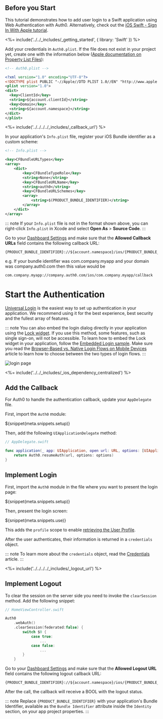 <!-- markdownlint-disable MD002 MD041 -->

## Before you Start

This tutorial demonstrates how to add user login to a Swift application using Web Authentication with Auth0. Alternatively, check out the [iOS Swift - Sign In With Apple tutorial](/quickstart/native/ios-swift-siwa).

<%= include('../../_includes/_getting_started', { library: 'Swift' }) %>

Add your credentials in `Auth0.plist`. If the file does not exist in your project yet, create one with the information below ([Apple documentation on Property List Files](https://developer.apple.com/library/archive/documentation/General/Reference/InfoPlistKeyReference/Articles/AboutInformationPropertyListFiles.html)):

```xml
<!-- Auth0.plist -->

<?xml version="1.0" encoding="UTF-8"?>
<!DOCTYPE plist PUBLIC "-//Apple//DTD PLIST 1.0//EN" "http://www.apple.com/DTDs/PropertyList-1.0.dtd">
<plist version="1.0">
<dict>
  <key>ClientId</key>
  <string>${account.clientId}</string>
  <key>Domain</key>
  <string>${account.namespace}</string>
</dict>
</plist>
```

<%= include('../../../../_includes/_callback_url') %>

In your application's `Info.plist` file, register your iOS Bundle identifier as a custom scheme:

```xml
<!-- Info.plist -->

<key>CFBundleURLTypes</key>
<array>
    <dict>
        <key>CFBundleTypeRole</key>
        <string>None</string>
        <key>CFBundleURLName</key>
        <string>auth0</string>
        <key>CFBundleURLSchemes</key>
        <array>
            <string>$(PRODUCT_BUNDLE_IDENTIFIER)</string>
        </array>
    </dict>
</array>
```

::: note
If your `Info.plist` file is not in the format shown above, you can right-click `Info.plist` in Xcode and select **Open As** > **Source Code**.
:::

Go to your [Dashboard Settings](${manage_url}/#/applications/${account.clientId}/settings) and make sure that the **Allowed Callback URLs** field contains the following callback URL:

```text
{PRODUCT_BUNDLE_IDENTIFIER}://${account.namespace}/ios/{PRODUCT_BUNDLE_IDENTIFIER}/callback
```

e.g. If your bundle identifier was com.company.myapp and your domain was company.auth0.com then this value would be

```text
com.company.myapp://company.auth0.com/ios/com.company.myapp/callback
```

# Start the Authentication

[Universal Login](/hosted-pages/login) is the easiest way to set up authentication in your application. We recommend using it for the best experience, best security and the fullest array of features.

::: note
You can also embed the login dialog directly in your application using the [Lock widget](/lock). If you use this method, some features, such as single sign-on, will not be accessible.
To learn how to embed the Lock widget in your application, follow the [Embedded Login sample](https://github.com/auth0-samples/auth0-ios-swift-sample/tree/embedded-login/01-Embedded-Login). Make sure you read the [Browser-Based vs. Native Login Flows on Mobile Devices](/tutorials/browser-based-vs-native-experience-on-mobile) article to learn how to choose between the two types of login flows.
:::

<div class="phone-mockup"><img src="/media/articles/native-platforms/ios-swift/lock_centralized_login.png" alt="login page"></div>

<%= include('../../_includes/_ios_dependency_centralized') %>

## Add the Callback

For Auth0 to handle the authentication callback, update your `AppDelegate` file.

First, import the `Auth0` module:

${snippet(meta.snippets.setup)}

Then, add the following `UIApplicationDelegate` method:

```swift
// AppDelegate.swift

func application(_ app: UIApplication, open url: URL, options: [UIApplication.OpenURLOptionsKey : Any]) -> Bool {
    return Auth0.resumeAuth(url, options: options)
}
```

## Implement Login

First, import the `Auth0` module in the file where you want to present the login page:

${snippet(meta.snippets.setup)}

Then, present the login screen:

${snippet(meta.snippets.use)}

This adds the `profile` scope to enable [retrieving the User Profile](/quickstart/native/ios-swift/03-user-sessions#fetch-the-user-profile).

After the user authenticates, their information is returned in a `credentials` object.

::: note
To learn more about the `credentials` object, read the [Credentials](https://github.com/auth0/Auth0.swift/blob/master/Auth0/Credentials.swift) article.
:::

<%= include('../../../../_includes/_logout_url') %>

## Implement Logout

To clear the session on the server side you need to invoke the `clearSession` method. Add the following snippet:

```swift
// HomeViewController.swift

Auth0
    .webAuth()
    .clearSession(federated:false) {
        switch $0 {
            case true:
                ...
            case false:
                ...
        }
    }
```

Go to your [Dashboard Settings](${manage_url}/#/applications/${account.clientId}/settings) and make sure that the **Allowed Logout URL** field contains the following logout callback URL:

```text
{PRODUCT_BUNDLE_IDENTIFIER}://${account.namespace}/ios/{PRODUCT_BUNDLE_IDENTIFIER}/callback
```

After the call, the callback will receive a BOOL with the logout status.

::: note
Replace `{PRODUCT_BUNDLE_IDENTIFIER}` with your application's Bundle Identifier, available as the `Bundle Identifier` attribute inside the `Identity` section, on your app project properties.
:::